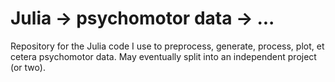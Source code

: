 # Julia -> psychomotor data -> ...

Repository for the Julia code I use to preprocess, generate, process, plot, et cetera psychomotor data. May eventually split into an independent project (or two).